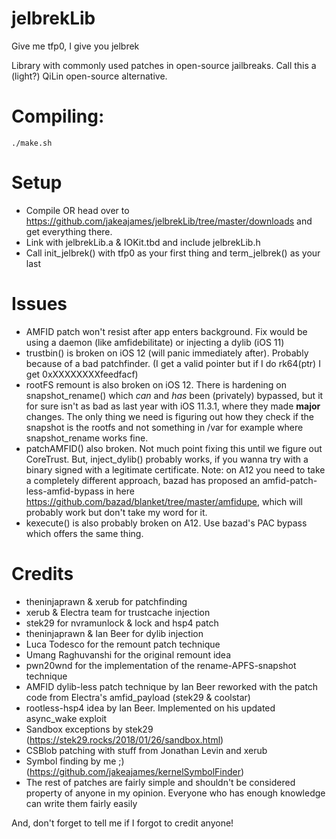 # jelbrekLib
Give me tfp0, I give you jelbrek

Library with commonly used patches in open-source jailbreaks. Call this a (light?) QiLin open-source alternative.

# Compiling:

    ./make.sh
    
# Setup

- Compile OR head over to https://github.com/jakeajames/jelbrekLib/tree/master/downloads and get everything there. 
- Link with jelbrekLib.a & IOKit.tbd and include jelbrekLib.h
- Call init_jelbrek() with tfp0 as your first thing and term_jelbrek() as your last

# Issues

- AMFID patch won't resist after app enters background. Fix would be using a daemon (like amfidebilitate) or injecting a dylib (iOS 11)
- trustbin() is broken on iOS 12 (will panic immediately after). Probably because of a bad patchfinder. (I get a valid pointer but if I do rk64(ptr) I get 0xXXXXXXXXfeedfacf)
- rootFS remount is also broken on iOS 12. There is hardening on snapshot_rename() which *can* and *has* been (privately) bypassed, but it for sure isn't as bad as last year with iOS 11.3.1, where they made **major** changes. The only thing we need is figuring out how they check if the snapshot is the rootfs and not something in /var for example where snapshot_rename works fine.
- patchAMFID() also broken. Not much point fixing this until we figure out CoreTrust. But, inject_dylib() probably works, if you wanna try with a binary signed with a legitimate certificate. Note: on A12 you need to take a completely different approach, bazad has proposed an amfid-patch-less-amfid-bypass in here https://github.com/bazad/blanket/tree/master/amfidupe, which will probably work but don't take my word for it.
- kexecute() is also probably broken on A12. Use bazad's PAC bypass which offers the same thing.

# Credits

- theninjaprawn & xerub for patchfinding
- xerub & Electra team for trustcache injection
- stek29 for nvramunlock & lock and hsp4 patch
- theninjaprawn & Ian Beer for dylib injection
- Luca Todesco for the remount patch technique
- Umang Raghuvanshi for the original remount idea
- pwn20wnd for the implementation of the rename-APFS-snapshot technique
- AMFID dylib-less patch technique by Ian Beer reworked with the patch code from Electra's amfid_payload (stek29 & coolstar)
- rootless-hsp4 idea by Ian Beer. Implemented on his updated async_wake exploit
- Sandbox exceptions by stek29 (https://stek29.rocks/2018/01/26/sandbox.html)
- CSBlob patching with stuff from Jonathan Levin and xerub
- Symbol finding by me ;) (https://github.com/jakeajames/kernelSymbolFinder)
- The rest of patches are fairly simple and shouldn't be considered property of anyone in my opinion. Everyone who has enough knowledge can write them fairly easily

And, don't forget to tell me if I forgot to credit anyone!
